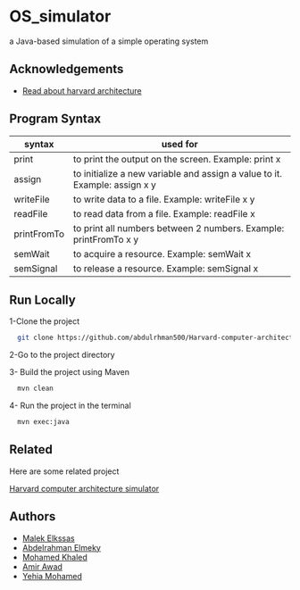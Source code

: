
# OS_simulator

a Java-based simulation of a simple operating system


## Acknowledgements

 - [Read about harvard architecture](https://www.geeksforgeeks.org/harvard-architecture/)


## Program Syntax

| syntax             | used for                                                                |
| ----------------- | ------------------------------------------------------------------ |
| print |  to print the output on the screen. Example: print x|
| assign |  to initialize a new variable and assign a value to it. Example: assign x y|
| writeFile | to write data to a file. Example: writeFile x y |
| readFile | to read data from a file. Example: readFile x|
| printFromTo | to print all numbers between 2 numbers. Example: printFromTo x y |
|semWait| to acquire a resource. Example: semWait x|
|semSignal| to release a resource. Example: semSignal x|



## Run Locally

1-Clone the project

```bash
  git clone https://github.com/abdulrhman500/Harvard-computer-architecture-simulator.git
```

2-Go to the project directory


3- Build the project using Maven

```bash
  mvn clean
```

4- Run the project in the terminal

```bash
  mvn exec:java
```


## Related

Here are some related project

[Harvard computer architecture simulator](https://github.com/abdulrhman500/Harvard-computer-architecture-simulator)      


## Authors

- [Malek Elkssas](https://github.com/malekelkssas)
- [Abdelrahman Elmeky](https://github.com/Aelmeky)
- [Mohamed Khaled](https://github.com/Mohamed-Khaled308)
- [Amir Awad](https://github.com/amir-awad)
- [Yehia Mohamed](https://github.com/YehiaFarghaly)

